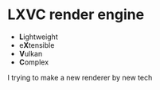 # LXVC render engine

* **L**ightweight
* e**X**tensible
* **V**ulkan
* **C**omplex

I trying to make a new renderer by new tech
